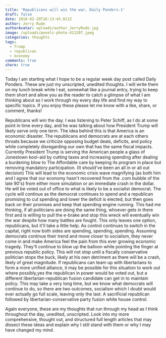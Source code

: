 ```yaml
---
title: 'Republicans will win the war, Daily Ponders-1'
draft: false
date: 2018-02-20T16:13:43.811Z
author: Jerry Rude
authorAvatar: uploads/author_JerryRude.jpg
image: /uploads/pexels-photo-411207.jpeg
categories: thoughts
tags:
  - Trump
  - republican
  - economy
comments: true
share: true
---
```

Today I am starting what I hope to be a regular week day post called Daily Ponders. These are just my unscripted, unedited thoughts. I will write them on my lunch break while I eat, somewhat like a journal entry, trying to keep them short and allow you as the reader to catch a glimpse of what I am thinking about as I work through my every day life and find my way to specific topics. If you enjoy these please let me know with a like, share, or comment, thanks!

Republicans will win the day. I was listening to Peter Schiff, as I do at some point in time every day, and he was talking about how President Trump will likely serve only one term. The idea behind this is that America is an economic disaster. The republicans and democrats are at each others throats because we criticize opposing budget deals, deficits, and policy while completely disregarding our own that has the same fiscal impacts. Currently President Trump is serving the American people a glass of Jonestown kool-aid by cutting taxes and increasing spending after dealing a burdening blow to The Affordable care by keeping its program in place but removing mandatory participation. (It should've been an all in or all out decision) This will lead to the economic crisis wave magnifying (as both him and I agree that our economy hasn't recovered from the .com bubble of the late 90's) from either more simulation or an immediate crash in the dollar. He will be voted out of office to what is likely to be a socialist democrat. The cycle will continue as the democrat continues to spend and a republican promising to cut spending and lower the deficit is elected, but then goes back on their promises and keep that spending engine running. This had me thinking, if all politicians are doing the same thing, whoever gets in there first and is willing to pull the e-brake and stop this wreck will eventually win the war despite how many battles are fought. This only leaves one option, republicans, but it'll take a little help. As control continues to switch in the capital, right now both sides are spending, spending, spending. Assuming democrats continue their trend and move closer to socialism, they never come in and make America feel the pain from this ever growing economic tragedy. They'll continue to blow up the balloon while pointing the finger at previous republic policy. This will not stop until a fiscally conservative politician stops the buck, likely at his own detriment as there will be a crash, likely of great magnitude. If republicans can team up with libertarians to form a more unified alliance, it may be possible for this situation to work out where possibly,yes the republican in power would be voted out, but a different libertarian-republican fusion candidate can get in to maintain policy. This may take a very long time, but we know what democrats will continue to do, so there are two outcomes, socialism which I doubt would ever actually go full scale, leaving only the last. A sacrificial republican followed by libertarian-conservative party fusion white house control. 

Again everyone, these are my thoughts that run through my head as I think throughout the day, unedited, unscripted. Look into my more comprehensive, thought out, and structured full length articles that may dissect these ideas and explain why I still stand with them or why I may have changed my mind.
